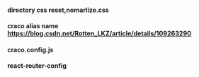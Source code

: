 #### directory css reset,nomarlize.css

#### craco alias name https://blog.csdn.net/Rotten_LKZ/article/details/109263290 

#### craco.config.js

####  react-router-config


#### 


#### 